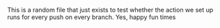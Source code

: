 This is a random file that just exists to test whether the action we set up runs for every push on every branch.
Yes, happy fun times
